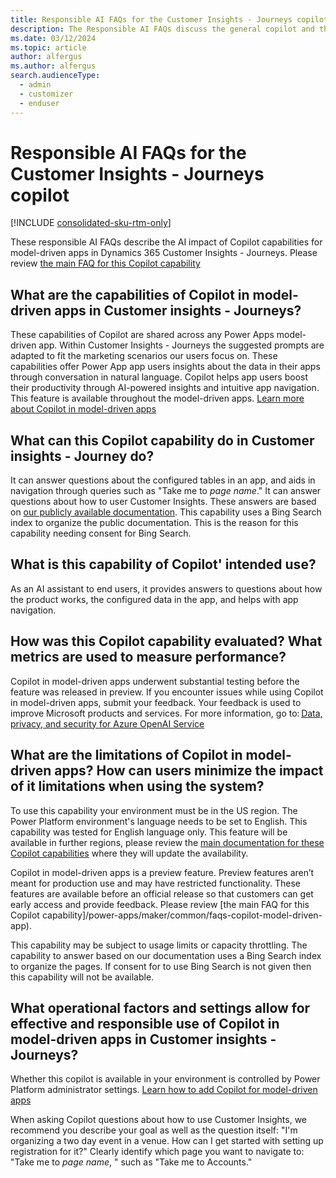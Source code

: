 ```yaml
---
title: Responsible AI FAQs for the Customer Insights - Journeys copilot
description: The Responsible AI FAQs discuss the general copilot and the key considerations for making use of this technology responsibly.
ms.date: 03/12/2024
ms.topic: article
author: alfergus
ms.author: alfergus
search.audienceType: 
  - admin
  - customizer
  - enduser
---
```


# Responsible AI FAQs for the Customer Insights - Journeys copilot

[!INCLUDE [consolidated-sku-rtm-only](./includes/consolidated-sku-rtm-only.md)]

These responsible AI FAQs describe the AI impact of Copilot capabilities for model-driven apps in Dynamics 365 Customer Insights - Journeys. Please review [the main FAQ for this Copilot capability](/power-apps/maker/common/faqs-copilot-model-driven-app)

## What are the capabilities of Copilot in model-driven apps in Customer insights - Journeys?

These capabilities of Copilot are shared across any Power Apps model-driven app. Within Customer Insights - Journeys the suggested prompts are adapted to fit the marketing scenarios our users focus on. These capabilities offer Power App app users insights about the data in their apps through conversation in natural language. Copilot helps app users boost their productivity through AI-powered insights and intuitive app navigation. This feature is available throughout the model-driven apps.
[Learn more about Copilot in model-driven apps](/power-apps/maker/common/faqs-copilot-model-driven-app)

## What can this Copilot capability do in Customer insights - Journey do?

It can answer questions about the configured tables in an app, and aids in navigation through queries such as "Take me to _page name_."
It can answer questions about how to user Customer Insights. These answers are based on [our publicly available documentation](/dynamics365/customer-insights/journeys/). This capability uses a Bing Search index to organize the public documentation. This is the reason for this capability needing consent for Bing Search.

## What is this capability of Copilot' intended use?

As an AI assistant to end users, it provides answers to questions about how the product works, the configured data in the app, and helps with app navigation.

## How was this Copilot capability evaluated? What metrics are used to measure performance?

Copilot in model-driven apps underwent substantial testing before the feature was released in preview. If you encounter issues while using Copilot in model-driven apps, submit your feedback. Your feedback is used to improve Microsoft products and services. For more information, go to: [Data, privacy, and security for Azure OpenAI Service](/legal/cognitive-services/openai/data-privacy)

## What are the limitations of Copilot in model-driven apps? How can users minimize the impact of it limitations when using the system?

To use this capability your environment must be in the US region. The Power Platform environment's language needs to be set to English. This capability was tested for English language only. This feature will be available in further regions, please review the [main documentation for these Copilot capabilities](/power-apps/maker/common/faqs-copilot-model-driven-app) where they will update the availability. 

Copilot in model-driven apps is a preview feature. Preview features aren’t meant for production use and may have restricted functionality. These features are available before an official release so that customers can get early access and provide feedback. Please review [the main FAQ for this Copilot capability]/power-apps/maker/common/faqs-copilot-model-driven-app).

This capability may be subject to usage limits or capacity throttling.
The capability to answer based on our documentation uses a Bing Search index to organize the pages. If consent for to use Bing Search is not given then this capability will not be available. 

## What operational factors and settings allow for effective and responsible use of Copilot in model-driven apps in Customer insights - Journeys?

Whether this copilot is available in your environment is controlled by Power Platform administrator settings. [Learn how to add Copilot for model-driven apps](/power-apps/maker/model-driven-apps/add-ai-copilot)

When asking Copilot questions about how to use Customer Insights, we recommend you describe your goal as well as the question itself: "I'm organizing a two day event in a venue. How can I get started with setting up registration for it?"
Clearly identify which page you want to navigate to: "Take me to _page name_, " such as "Take me to Accounts."
